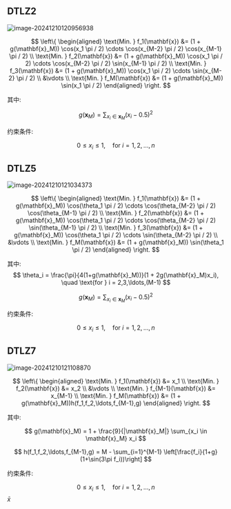 ## DTLZ2

![image-20241210120956938](https://gitee.com/Dear-Rosy-Lee/picto-typora/raw/master/img/2024-12-10_12-09-59.png)

$$
\left\{
\begin{aligned}
\text{Min. } f_1(\mathbf{x}) &= (1 + g(\mathbf{x}_M)) \cos(x_1 \pi / 2) \cdots \cos(x_{M-2} \pi / 2) \cos(x_{M-1} \pi / 2) \\
\text{Min. } f_2(\mathbf{x}) &= (1 + g(\mathbf{x}_M)) \cos(x_1 \pi / 2) \cdots \cos(x_{M-2} \pi / 2) \sin(x_{M-1} \pi / 2) \\
\text{Min. } f_3(\mathbf{x}) &= (1 + g(\mathbf{x}_M)) \cos(x_1 \pi / 2) \cdots \sin(x_{M-2} \pi / 2) \\
&\vdots \\
\text{Min. } f_M(\mathbf{x}) &= (1 + g(\mathbf{x}_M)) \sin(x_1 \pi / 2)
\end{aligned}
\right.
$$

其中:

$$
g(\mathbf{x}_M) = \sum_{x_i \in \mathbf{x}_M} (x_i - 0.5)^2
$$

约束条件:

$$
0 \leq x_i \leq 1, \quad \text{for } i = 1, 2, \ldots, n
$$

## DTLZ5

![image-20241210121034373](https://gitee.com/Dear-Rosy-Lee/picto-typora/raw/master/img/2024-12-10_12-10-40.png)

$$
\left\{
\begin{aligned}
\text{Min. } f_1(\mathbf{x}) &= (1 + g(\mathbf{x}_M)) \cos(\theta_1 \pi / 2) \cdots \cos(\theta_{M-2} \pi / 2) \cos(\theta_{M-1} \pi / 2) \\
\text{Min. } f_2(\mathbf{x}) &= (1 + g(\mathbf{x}_M)) \cos(\theta_1 \pi / 2) \cdots \cos(\theta_{M-2} \pi / 2) \sin(\theta_{M-1} \pi / 2) \\
\text{Min. } f_3(\mathbf{x}) &= (1 + g(\mathbf{x}_M)) \cos(\theta_1 \pi / 2) \cdots \sin(\theta_{M-2} \pi / 2) \\
&\vdots \\
\text{Min. } f_M(\mathbf{x}) &= (1 + g(\mathbf{x}_M)) \sin(\theta_1 \pi / 2)
\end{aligned}
\right.
$$

其中:
$$
\theta_i = \frac{\pi}{4(1+g(\mathbf{x}_M))}(1 + 2g(\mathbf{x}_M)x_i), \quad \text{for } i = 2,3,\ldots,(M-1)
$$

$$
g(\mathbf{x}_M) = \sum_{x_i \in \mathbf{x}_M} (x_i - 0.5)^2
$$

约束条件:

$$
0 \leq x_i \leq 1, \quad \text{for } i = 1, 2, \ldots, n
$$

## DTLZ7

![image-20241210121108870](https://gitee.com/Dear-Rosy-Lee/picto-typora/raw/master/img/2024-12-10_12-11-10.png)

$$
\left\{
\begin{aligned}
\text{Min. } f_1(\mathbf{x}) &= x_1 \\
\text{Min. } f_2(\mathbf{x}) &= x_2 \\
&\vdots \\
\text{Min. } f_{M-1}(\mathbf{x}) &= x_{M-1} \\
\text{Min. } f_M(\mathbf{x}) &= (1 + g(\mathbf{x}_M))h(f_1,f_2,\ldots,f_{M-1},g)
\end{aligned}
\right.
$$

其中:

$$
g(\mathbf{x}_M) = 1 + \frac{9}{|\mathbf{x}_M|} \sum_{x_i \in \mathbf{x}_M} x_i
$$

$$
h(f_1,f_2,\ldots,f_{M-1},g) = M - \sum_{i=1}^{M-1} \left[\frac{f_i}{1+g}(1+\sin(3\pi f_i))\right]
$$

约束条件:

$$
0 \leq x_i \leq 1, \quad \text{for } i = 1, 2, \ldots, n
$$
$\bar{x}$